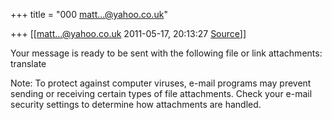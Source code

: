 +++
title = "000 matt...@yahoo.co.uk"

+++
[[matt...@yahoo.co.uk	2011-05-17, 20:13:27 [Source](https://groups.google.com/g/bvparishat/c/Znu-0LZxj_Q)]]





Your message is ready to be sent with the following file or link attachments:  
translate  
  
Note: To protect against computer viruses, e-mail programs may prevent sending or receiving certain types of file attachments. Check your e-mail security settings to determine how attachments are handled.

